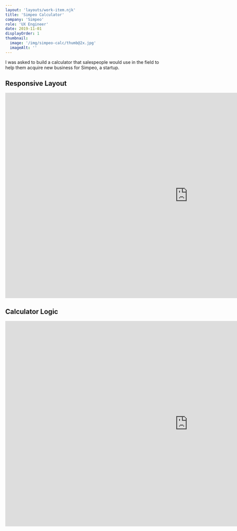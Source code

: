 ```yaml
---
layout: 'layouts/work-item.njk'
title: 'Simpeo Calculator'
company: 'Simpeo'
role: 'UX Engineer'
date: 2019-11-01
displayOrder: 1
thumbnail:
  image: '/img/simpeo-calc/thumb@2x.jpg'
  imageAlt: ''
---
```


I was asked to build a calculator that salespeople would use in the field to help them acquire new business for Simpeo, a startup.

## Responsive Layout

<div class="video-wrapper">
  <iframe
    src="https://player.vimeo.com/video/312136706?muted=1&loop=1"
    width="1152"
    height="648"
    frameborder="0"
    webkitAllowFullScreen
    mozallowfullscreen
    allowFullScreen
  ></iframe>
</div>

## Calculator Logic

<div class="video-wrapper">
  <iframe
    src="https://player.vimeo.com/video/312136714?muted=1&loop=1"
    width="1152"
    height="648"
    frameborder="0"
    webkitAllowFullScreen
    mozallowfullscreen
    allowFullScreen
  ></iframe>
</div>
